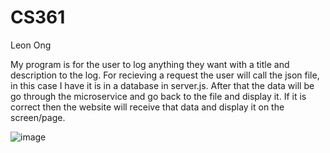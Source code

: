 # CS361
Leon Ong

My program is for the user to log anything they want with a title and description to the log. For recieving a request the user will call the json file, in this case I have it is in a database in server.js.
After that the data will be go through the microservice and go back to the file and display it. If it is correct then the website will receive that data and display it on the screen/page.


![image](https://github.com/legion0820/CS361/assets/107791702/30d0e1b5-3d16-4bd4-a489-fa6090300a7f)
